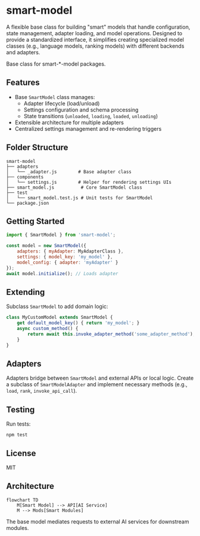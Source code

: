 # smart-model

A flexible base class for building "smart" models that handle configuration, state management, adapter loading, and model operations. Designed to provide a standardized interface, it simplifies creating specialized model classes (e.g., language models, ranking models) with different backends and adapters.

Base class for smart-*-model packages.

## Features
- Base `SmartModel` class manages:
	- Adapter lifecycle (load/unload)
	- Settings configuration and schema processing
	- State transitions (`unloaded`, `loading`, `loaded`, `unloading`)
- Extensible architecture for multiple adapters
- Centralized settings management and re-rendering triggers

## Folder Structure
```
smart-model
├── adapters
│   └── _adapter.js        # Base adapter class
├── components
│   └── settings.js        # Helper for rendering settings UIs
├── smart_model.js          # Core SmartModel class
├── test
│   └── smart_model.test.js # Unit tests for SmartModel
└── package.json
```

## Getting Started
```javascript
import { SmartModel } from 'smart-model';

const model = new SmartModel({
	adapters: { myAdapter: MyAdapterClass },
	settings: { model_key: 'my_model' },
	model_config: { adapter: 'myAdapter' }
});
await model.initialize(); // Loads adapter
```

## Extending
Subclass `SmartModel` to add domain logic:
```javascript
class MyCustomModel extends SmartModel {
	get default_model_key() { return 'my_model'; }
	async custom_method() {
		return await this.invoke_adapter_method('some_adapter_method');
	}
}
```

## Adapters
Adapters bridge between `SmartModel` and external APIs or local logic. Create a subclass of `SmartModelAdapter` and implement necessary methods (e.g., `load`, `rank`, `invoke_api_call`).

## Testing
Run tests:
```
npm test
```

## License
MIT
## Architecture
```mermaid
flowchart TD
	M[Smart Model] --> API[AI Service]
	M --> Mods[Smart Modules]
```
The base model mediates requests to external AI services for downstream modules.
